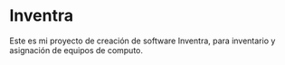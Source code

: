 # Inventra
Este es mi proyecto de creación de software Inventra, para inventario y asignación de equipos de computo.
